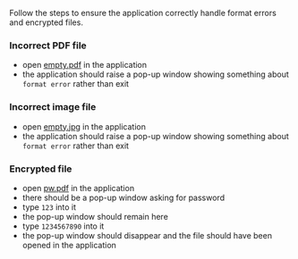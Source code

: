 Follow the steps to ensure the application correctly handle format errors and encrypted files.

### Incorrect PDF file

* open [empty.pdf](./empty.pdf) in the application
* the application should raise a pop-up window showing something about `format error` rather than exit

### Incorrect image file

* open [empty.jpg](./empty.jpg) in the application
* the application should raise a pop-up window showing something about `format error` rather than exit

### Encrypted file

* open [pw.pdf](./pw.pdf) in the application
* there should be a pop-up window asking for password
* type `123` into it
* the pop-up window should remain here
* type `1234567890` into it
* the pop-up window should disappear and the file should have been opened in the application